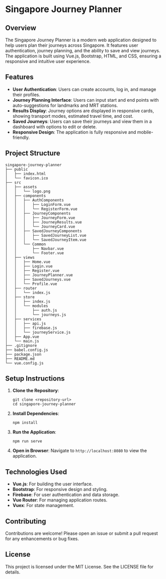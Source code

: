 # Singapore Journey Planner

## Overview
The Singapore Journey Planner is a modern web application designed to help users plan their journeys across Singapore. It features user authentication, journey planning, and the ability to save and view journeys. The application is built using Vue.js, Bootstrap, HTML, and CSS, ensuring a responsive and intuitive user experience.

## Features
- **User Authentication**: Users can create accounts, log in, and manage their profiles.
- **Journey Planning Interface**: Users can input start and end points with auto-suggestions for landmarks and MRT stations.
- **Results Display**: Journey options are displayed in responsive cards, showing transport modes, estimated travel time, and cost.
- **Saved Journeys**: Users can save their journeys and view them in a dashboard with options to edit or delete.
- **Responsive Design**: The application is fully responsive and mobile-friendly.

## Project Structure
```
singapore-journey-planner
├── public
│   ├── index.html
│   └── favicon.ico
├── src
│   ├── assets
│   │   └── logo.png
│   ├── components
│   │   ├── AuthComponents
│   │   │   ├── LoginForm.vue
│   │   │   └── RegisterForm.vue
│   │   ├── JourneyComponents
│   │   │   ├── JourneyForm.vue
│   │   │   ├── JourneyResults.vue
│   │   │   └── JourneyCard.vue
│   │   ├── SavedJourneyComponents
│   │   │   ├── SavedJourneyList.vue
│   │   │   └── SavedJourneyItem.vue
│   │   └── Common
│   │       ├── Navbar.vue
│   │       └── Footer.vue
│   ├── views
│   │   ├── Home.vue
│   │   ├── Login.vue
│   │   ├── Register.vue
│   │   ├── JourneyPlanner.vue
│   │   ├── SavedJourneys.vue
│   │   └── Profile.vue
│   ├── router
│   │   └── index.js
│   ├── store
│   │   ├── index.js
│   │   └── modules
│   │       ├── auth.js
│   │       └── journeys.js
│   ├── services
│   │   ├── api.js
│   │   ├── firebase.js
│   │   └── journeyService.js
│   ├── App.vue
│   └── main.js
├── .gitignore
├── babel.config.js
├── package.json
├── README.md
└── vue.config.js
```

## Setup Instructions
1. **Clone the Repository**: 
   ```
   git clone <repository-url>
   cd singapore-journey-planner
   ```

2. **Install Dependencies**: 
   ```
   npm install
   ```

3. **Run the Application**: 
   ```
   npm run serve
   ```

4. **Open in Browser**: Navigate to `http://localhost:8080` to view the application.

## Technologies Used
- **Vue.js**: For building the user interface.
- **Bootstrap**: For responsive design and styling.
- **Firebase**: For user authentication and data storage.
- **Vue Router**: For managing application routes.
- **Vuex**: For state management.

## Contributing
Contributions are welcome! Please open an issue or submit a pull request for any enhancements or bug fixes.

## License
This project is licensed under the MIT License. See the LICENSE file for details.